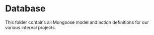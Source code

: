 # Database

This folder contains all Mongoose model and action definitions for our various internal projects.

